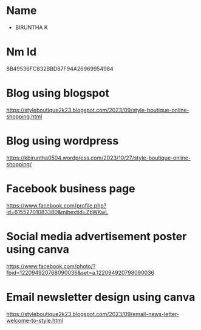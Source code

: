 # Name
- BIRUNTHA K
# Nm Id
8B49536FC832BBD87F94A26969954984
# Blog using blogspot
https://styleboutique2k23.blogspot.com/2023/09/style-boutique-online-shopping.html
# Blog using wordpress
https://kbiruntha0504.wordpress.com/2023/10/27/style-boutique-online-shopping/
# Facebook business page
https://www.facebook.com/profile.php?id=61552701083380&mibextid=ZbWKwL
# Social media advertisement poster using canva
https://www.facebook.com/photo/?fbid=122094920768090036&set=a.122094920798090036
# Email newsletter design using canva
https://styleboutique2k23.blogspot.com/2023/09/email-news-letter-welcome-to-style.html
